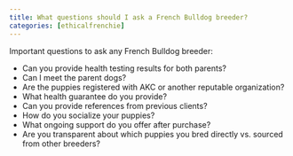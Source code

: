 ```yaml
---
title: What questions should I ask a French Bulldog breeder?
categories: [ethicalfrenchie]
---
```


Important questions to ask any French Bulldog breeder:
- Can you provide health testing results for both parents?
- Can I meet the parent dogs?
- Are the puppies registered with AKC or another reputable organization?
- What health guarantee do you provide?
- Can you provide references from previous clients?
- How do you socialize your puppies?
- What ongoing support do you offer after purchase?
- Are you transparent about which puppies you bred directly vs. sourced from other breeders?
